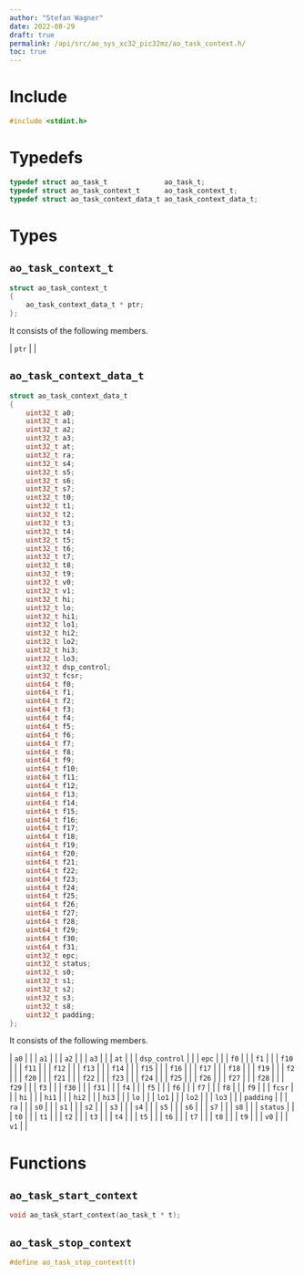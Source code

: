 ```yaml
---
author: "Stefan Wagner"
date: 2022-08-29
draft: true
permalink: /api/src/ao_sys_xc32_pic32mz/ao_task_context.h/
toc: true
---
```


# Include

```c
#include <stdint.h>
```

# Typedefs

```c
typedef struct ao_task_t              ao_task_t;
typedef struct ao_task_context_t      ao_task_context_t;
typedef struct ao_task_context_data_t ao_task_context_data_t;
```

# Types

## `ao_task_context_t`

```c
struct ao_task_context_t
{
    ao_task_context_data_t * ptr;
};
```

It consists of the following members.

| `ptr` | |

## `ao_task_context_data_t`

```c
struct ao_task_context_data_t
{
    uint32_t a0;
    uint32_t a1;
    uint32_t a2;
    uint32_t a3;
    uint32_t at;
    uint32_t ra;
    uint32_t s4;
    uint32_t s5;
    uint32_t s6;
    uint32_t s7;
    uint32_t t0;
    uint32_t t1;
    uint32_t t2;
    uint32_t t3;
    uint32_t t4;
    uint32_t t5;
    uint32_t t6;
    uint32_t t7;
    uint32_t t8;
    uint32_t t9;
    uint32_t v0;
    uint32_t v1;
    uint32_t hi;
    uint32_t lo;
    uint32_t hi1;
    uint32_t lo1;
    uint32_t hi2;
    uint32_t lo2;
    uint32_t hi3;
    uint32_t lo3;
    uint32_t dsp_control;
    uint32_t fcsr;
    uint64_t f0;
    uint64_t f1;
    uint64_t f2;
    uint64_t f3;
    uint64_t f4;
    uint64_t f5;
    uint64_t f6;
    uint64_t f7;
    uint64_t f8;
    uint64_t f9;
    uint64_t f10;
    uint64_t f11;
    uint64_t f12;
    uint64_t f13;
    uint64_t f14;
    uint64_t f15;
    uint64_t f16;
    uint64_t f17;
    uint64_t f18;
    uint64_t f19;
    uint64_t f20;
    uint64_t f21;
    uint64_t f22;
    uint64_t f23;
    uint64_t f24;
    uint64_t f25;
    uint64_t f26;
    uint64_t f27;
    uint64_t f28;
    uint64_t f29;
    uint64_t f30;
    uint64_t f31;
    uint32_t epc;
    uint32_t status;
    uint32_t s0;
    uint32_t s1;
    uint32_t s2;
    uint32_t s3;
    uint32_t s8;
    uint32_t padding;
};
```

It consists of the following members.

| `a0` | |
| `a1` | |
| `a2` | |
| `a3` | |
| `at` | |
| `dsp_control` | |
| `epc` | |
| `f0` | |
| `f1` | |
| `f10` | |
| `f11` | |
| `f12` | |
| `f13` | |
| `f14` | |
| `f15` | |
| `f16` | |
| `f17` | |
| `f18` | |
| `f19` | |
| `f2` | |
| `f20` | |
| `f21` | |
| `f22` | |
| `f23` | |
| `f24` | |
| `f25` | |
| `f26` | |
| `f27` | |
| `f28` | |
| `f29` | |
| `f3` | |
| `f30` | |
| `f31` | |
| `f4` | |
| `f5` | |
| `f6` | |
| `f7` | |
| `f8` | |
| `f9` | |
| `fcsr` | |
| `hi` | |
| `hi1` | |
| `hi2` | |
| `hi3` | |
| `lo` | |
| `lo1` | |
| `lo2` | |
| `lo3` | |
| `padding` | |
| `ra` | |
| `s0` | |
| `s1` | |
| `s2` | |
| `s3` | |
| `s4` | |
| `s5` | |
| `s6` | |
| `s7` | |
| `s8` | |
| `status` | |
| `t0` | |
| `t1` | |
| `t2` | |
| `t3` | |
| `t4` | |
| `t5` | |
| `t6` | |
| `t7` | |
| `t8` | |
| `t9` | |
| `v0` | |
| `v1` | |

# Functions

## `ao_task_start_context`

```c
void ao_task_start_context(ao_task_t * t);
```

## `ao_task_stop_context`

```c
#define ao_task_stop_context(t)
```
